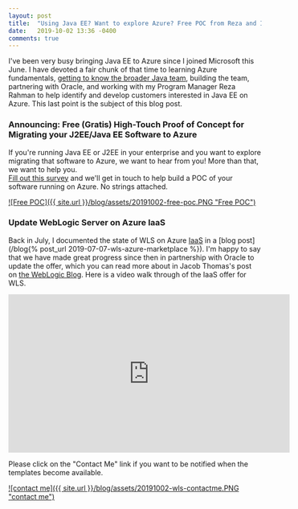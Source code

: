 ```yaml
---
layout: post
title:  "Using Java EE? Want to explore Azure? Free POC from Reza and I"
date:   2019-10-02 13:36 -0400
comments: true
---
```


I've been very busy bringing Java EE to Azure since I joined Microsoft this June.  I have devoted a fair chunk of that time to learning Azure fundamentals, [getting to know the broader Java team](https://blogs.microsoft.com/blog/2019/08/19/microsoft-acquires-jclarity-to-help-optimize-java-workloads-on-azure/), building the team, partnering with Oracle, and working with my Program Manager Reza Rahman to help identify and develop customers interested in Java EE on Azure.  This last point is the subject of this blog post.

### Announcing: Free (Gratis) High-Touch Proof of Concept for Migrating your J2EE/Java EE Software to Azure

If you're running Java EE or J2EE in your enterprise and you want to
explore migrating that software to Azure, we want to hear from you!
More than that, we want to help you.  
[Fill out this survey](https://microsoft.qualtrics.com/jfe/form/SV_0OCM4TNkiQC4scJ) and
we'll get in touch to help build a POC of your software running on Azure.  No strings attached.

[![Free POC]({{ site.url }}/blog/assets/20191002-free-poc.PNG "Free POC")](https://microsoft.qualtrics.com/jfe/form/SV_0OCM4TNkiQC4scJ)

### Update WebLogic Server on Azure IaaS

Back in July, I documented the state of WLS on Azure [IaaS](https://aka.ms/NISTSays) in a [blog post](/blog{% post_url 2019-07-07-wls-azure-marketplace %}).  I'm happy to say that we have made great progress since then in partnership with Oracle to update the offer, which you can read more about in Jacob Thomas's post on [the WebLogic Blog](https://blogs.oracle.com/weblogicserver/oracle-weblogic-server-on-microsoft-azure-iaas).  Here is a video walk through of the IaaS offer for WLS.

<iframe width="560" height="315" src="https://www.youtube.com/embed/m7evI4lObcI" frameborder="0" allow="accelerometer; autoplay; encrypted-media; gyroscope; picture-in-picture" allowfullscreen></iframe>

Please click on the "Contact Me" link if you want to be notified when
the templates become available.

[![contact me]({{ site.url }}/blog/assets/20191002-wls-contactme.PNG "contact me")](https://aka.ms/azurewls)

&nbsp;
&nbsp;
&nbsp;
&nbsp;
&nbsp;
&nbsp;
&nbsp;
&nbsp;
&nbsp;
&nbsp;
&nbsp;
&nbsp;
&nbsp;
&nbsp;
&nbsp;
&nbsp;
&nbsp;
&nbsp;
&nbsp;


